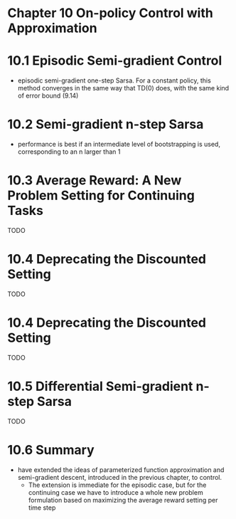 # Chapter 10 On-policy Control with Approximation

# 10.1 Episodic Semi-gradient Control
* episodic semi-gradient one-step Sarsa.
  For a constant policy, this
  method converges in the same way that TD(0) does, with the same kind of error bound (9.14)

# 10.2 Semi-gradient n-step Sarsa
* performance is best if an intermediate level of  bootstrapping is used,
  corresponding to an n larger than 1

# 10.3 Average Reward: A New Problem Setting for Continuing Tasks
TODO

# 10.4 Deprecating the Discounted Setting
TODO

# 10.4 Deprecating the Discounted Setting
TODO

# 10.5 Differential Semi-gradient n-step Sarsa
TODO

# 10.6 Summary
* have extended the ideas of parameterized function approximation and
  semi-gradient descent, introduced in the previous chapter, to control.
  * The extension is immediate for the episodic case,
    but for the continuing case we have to introduce a whole
    new problem formulation based on maximizing the average reward setting per time step
